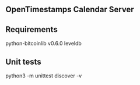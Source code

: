 OpenTimestamps Calendar Server
------------------------------

Requirements
------------

python-bitcoinlib v0.6.0
leveldb

Unit tests
----------

python3 -m unittest discover -v
